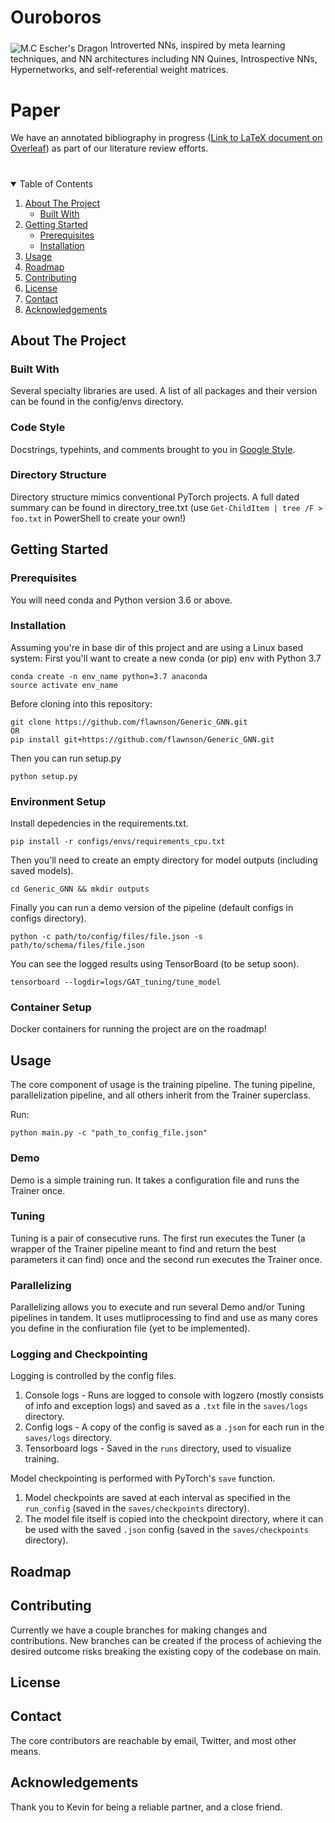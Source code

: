 # Ouroboros
<img align="middle" src="https://i.pinimg.com/originals/c5/52/4f/c5524ff6c29c3e74a384441b678b81a1.jpg" alt="M.C Escher's Dragon">
Introverted NNs, inspired by meta learning techniques, and NN architectures including NN Quines, Introspective NNs, Hypernetworks, and self-referential weight matrices.

# Paper
We have an annotated bibliography in progress ([Link to LaTeX document on Overleaf](https://www.overleaf.com/read/mkyktsvwsjqh)) as part of our literature review efforts.

# <!-- TABLE OF CONTENTS -->
<details open="open">
  <summary>Table of Contents</summary>
  <ol>
    <li>
      <a href="#about-the-project">About The Project</a>
      <ul>
        <li><a href="#built-with">Built With</a></li>
      </ul>
    </li>
    <li>
      <a href="#getting-started">Getting Started</a>
      <ul>
        <li><a href="#prerequisites">Prerequisites</a></li>
        <li><a href="#installation">Installation</a></li>
      </ul>
    </li>
    <li><a href="#usage">Usage</a></li>
    <li><a href="#roadmap">Roadmap</a></li>
    <li><a href="#contributing">Contributing</a></li>
    <li><a href="#license">License</a></li>
    <li><a href="#contact">Contact</a></li>
    <li><a href="#acknowledgements">Acknowledgements</a></li>
  </ol>
</details>

## About The Project
### Built With
Several specialty libraries are used. A list of all packages and their version can be found in the config/envs directory.
### Code Style
Docstrings, typehints, and comments brought to you in [Google Style](https://google.github.io/styleguide/pyguide.html).
### Directory Structure
Directory structure mimics conventional PyTorch projects. A full dated summary can be found in directory_tree.txt (use ```Get-ChildItem | tree /F > foo.txt``` in PowerShell to create your own!)

## Getting Started
### Prerequisites
You will need conda and Python version 3.6 or above.

### Installation
Assuming you're in base dir of this project and are using a Linux based system:
First you'll want to create a new conda (or pip) env with Python 3.7
```shell
conda create -n env_name python=3.7 anaconda
source activate env_name
```

Before cloning into this repository:
```shell
git clone https://github.com/flawnson/Generic_GNN.git
OR
pip install git+https://github.com/flawnson/Generic_GNN.git
```

Then you can run setup.py
```shell
python setup.py
```

### Environment Setup
Install depedencies in the requirements.txt.
```shell
pip install -r configs/envs/requirements_cpu.txt
```

Then you'll need to create an empty directory for model outputs (including saved models).
```shell
cd Generic_GNN && mkdir outputs
```

Finally you can run a demo version of the pipeline (default configs in configs directory).
```shell
python -c path/to/config/files/file.json -s path/to/schema/files/file.json
```

You can see the logged results using TensorBoard (to be setup soon).
```shell
tensorboard --logdir=logs/GAT_tuning/tune_model
```

### Container Setup
Docker containers for running the project are on the roadmap!

## Usage
The core component of usage is the training pipeline. The tuning pipeline, parallelization pipeline, and all others inherit from the Trainer superclass.

Run:
```shell
python main.py -c "path_to_config_file.json"
```

### Demo
Demo is a simple training run. It takes a configuration file and runs the Trainer once.

### Tuning
Tuning is a pair of consecutive runs. The first run executes the Tuner (a wrapper of the Trainer pipeline meant to find and return the best parameters it can find) once and the second run executes the Trainer once.

### Parallelizing
Parallelizing allows you to execute and run several Demo and/or Tuning pipelines in tandem. It uses mutliprocessing to find and use as many cores you define in the confiuration file (yet to be implemented).

### Logging and Checkpointing
Logging is controlled by the config files.
1. Console logs - Runs are logged to console with logzero (mostly consists of info and exception logs) and saved as a `.txt` file in the `saves/logs` directory.
2. Config logs - A copy of the config is saved as a `.json` for each run in the `saves/logs` directory.
3. Tensorboard logs - Saved in the `runs` directory, used to visualize training.

Model checkpointing is performed with PyTorch's `save` function.
1. Model checkpoints are saved at each interval as specified in the `run_config` (saved in the `saves/checkpoints` directory).
2. The model file itself is copied into the checkpoint directory, where it can be used with the saved `.json` config (saved in the `saves/checkpoints` directory).

## Roadmap

## Contributing
Currently we have a couple branches for making changes and contributions.
New branches can be created if the process of achieving the desired outcome risks breaking the existing copy of the codebase on main.

## License

## Contact
The core contributors are reachable by email, Twitter, and most other means.

## Acknowledgements
Thank you to Kevin for being a reliable partner, and a close friend.
